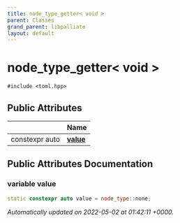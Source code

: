```yaml
---
title: node_type_getter< void >
parent: Classes
grand_parent: libpalliate
layout: default
---
```


# node_type_getter< void >






`#include <toml.hpp>`

## Public Attributes

|                | Name           |
| -------------- | -------------- |
| constexpr auto | **[value](/libpalliate/generated/Classes/structnode__type__getter_3_01void_01_4#variable-value)**  |

## Public Attributes Documentation

### variable value

```cpp
static constexpr auto value = node_type::none;
```



_Automatically updated on 2022-05-02 at 01:42:11 +0000._